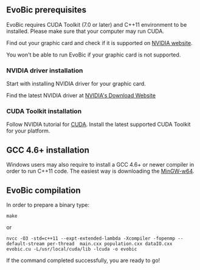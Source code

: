 ## EvoBic prerequisites

EvoBic requires CUDA Toolkit (7.0 or later) and C++11 environment to be installed. Please make sure that your computer may run CUDA.


Find out your graphic card and check if it is supported on [NVIDIA website](https://developer.nvidia.com/cuda-gpus).

You won't be able to run EvoBic if your graphic card is not supported.



### NVIDIA driver installation

Start with installing NVIDIA driver for your graphic card.

Find the latest NVIDIA driver at [NVIDIA's Download Website](http://www.nvidia.com/Download/index.aspx?lang=en-us)



### CUDA Toolkit installation

Follow NVIDIA tutorial for [CUDA](https://developer.nvidia.com/cuda-downloads). Install the latest supported CUDA Toolkit for your platform.

## GCC 4.6+ installation
Windows users may also require to install a GCC 4.6+ or newer compiler in order to run C++11 code.
The easiest way is downloading the [MinGW-w64](http://mingw-w64.org/doku.php/download#mingw-builds).



## EvoBic compilation

In order to prepare a binary type:
```Shell
make
```
or
```Shell
nvcc -O3 -std=c++11 --expt-extended-lambda -Xcompiler -fopenmp --default-stream per-thread  main.cxx population.cxx dataIO.cxx evobic.cu -L/usr/local/cuda/lib -lcuda -o evobic
```
If the command completed successfully, you are ready to go!
